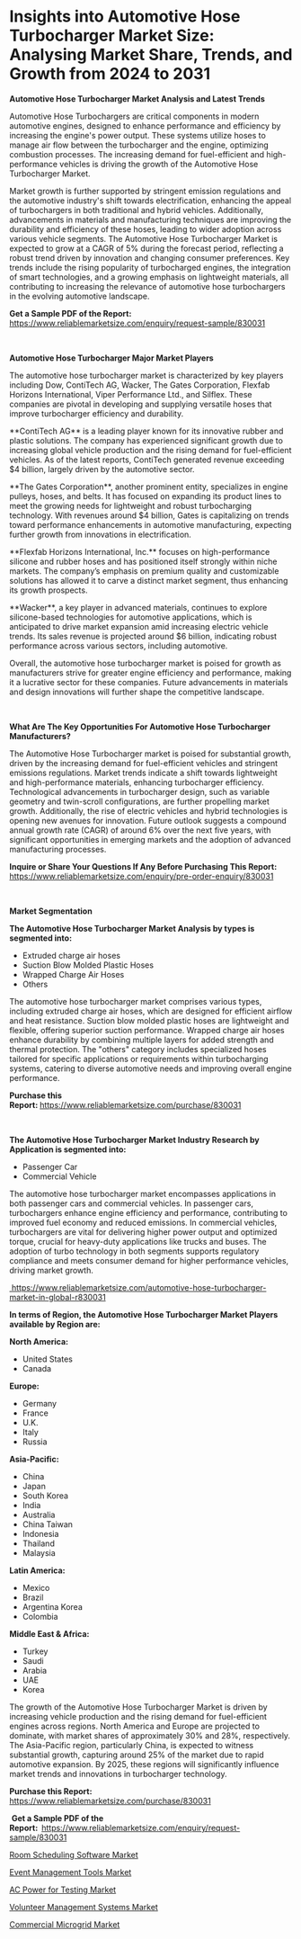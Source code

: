 <p><h1>Insights into Automotive Hose Turbocharger Market Size: Analysing Market Share, Trends, and Growth from 2024 to 2031</h1></p><p><strong>Automotive Hose Turbocharger Market Analysis and Latest Trends</strong></p>
<p><p>Automotive Hose Turbochargers are critical components in modern automotive engines, designed to enhance performance and efficiency by increasing the engine's power output. These systems utilize hoses to manage air flow between the turbocharger and the engine, optimizing combustion processes. The increasing demand for fuel-efficient and high-performance vehicles is driving the growth of the Automotive Hose Turbocharger Market. </p><p>Market growth is further supported by stringent emission regulations and the automotive industry's shift towards electrification, enhancing the appeal of turbochargers in both traditional and hybrid vehicles. Additionally, advancements in materials and manufacturing techniques are improving the durability and efficiency of these hoses, leading to wider adoption across various vehicle segments. The Automotive Hose Turbocharger Market is expected to grow at a CAGR of 5% during the forecast period, reflecting a robust trend driven by innovation and changing consumer preferences. Key trends include the rising popularity of turbocharged engines, the integration of smart technologies, and a growing emphasis on lightweight materials, all contributing to increasing the relevance of automotive hose turbochargers in the evolving automotive landscape.</p></p>
<p><strong>Get a Sample PDF of the Report:&nbsp;</strong> <a href="https://www.reliablemarketsize.com/enquiry/request-sample/830031?utm_campaign=1293&utm_medium=2&utm_source=Github&utm_content=ia&utm_term=08102024&utm_id=automotive-hose-turbocharger">https://www.reliablemarketsize.com/enquiry/request-sample/830031</a></p>
<p>&nbsp;</p>
<p><strong>Automotive Hose Turbocharger Major Market Players</strong></p>
<p><p>The automotive hose turbocharger market is characterized by key players including Dow, ContiTech AG, Wacker, The Gates Corporation, Flexfab Horizons International, Viper Performance Ltd., and Silflex. These companies are pivotal in developing and supplying versatile hoses that improve turbocharger efficiency and durability.</p><p>**ContiTech AG** is a leading player known for its innovative rubber and plastic solutions. The company has experienced significant growth due to increasing global vehicle production and the rising demand for fuel-efficient vehicles. As of the latest reports, ContiTech generated revenue exceeding $4 billion, largely driven by the automotive sector.</p><p>**The Gates Corporation**, another prominent entity, specializes in engine pulleys, hoses, and belts. It has focused on expanding its product lines to meet the growing needs for lightweight and robust turbocharging technology. With revenues around $4 billion, Gates is capitalizing on trends toward performance enhancements in automotive manufacturing, expecting further growth from innovations in electrification.</p><p>**Flexfab Horizons International, Inc.** focuses on high-performance silicone and rubber hoses and has positioned itself strongly within niche markets. The company’s emphasis on premium quality and customizable solutions has allowed it to carve a distinct market segment, thus enhancing its growth prospects.</p><p>**Wacker**, a key player in advanced materials, continues to explore silicone-based technologies for automotive applications, which is anticipated to drive market expansion amid increasing electric vehicle trends. Its sales revenue is projected around $6 billion, indicating robust performance across various sectors, including automotive.</p><p>Overall, the automotive hose turbocharger market is poised for growth as manufacturers strive for greater engine efficiency and performance, making it a lucrative sector for these companies. Future advancements in materials and design innovations will further shape the competitive landscape.</p></p>
<p>&nbsp;</p>
<p><strong>What Are The Key Opportunities For Automotive Hose Turbocharger Manufacturers?</strong></p>
<p><p>The Automotive Hose Turbocharger market is poised for substantial growth, driven by the increasing demand for fuel-efficient vehicles and stringent emissions regulations. Market trends indicate a shift towards lightweight and high-performance materials, enhancing turbocharger efficiency. Technological advancements in turbocharger design, such as variable geometry and twin-scroll configurations, are further propelling market growth. Additionally, the rise of electric vehicles and hybrid technologies is opening new avenues for innovation. Future outlook suggests a compound annual growth rate (CAGR) of around 6% over the next five years, with significant opportunities in emerging markets and the adoption of advanced manufacturing processes.</p></p>
<p><strong>Inquire or Share Your Questions If Any Before Purchasing This Report:</strong> <a href="https://www.reliablemarketsize.com/enquiry/pre-order-enquiry/830031?utm_campaign=1293&utm_medium=2&utm_source=Github&utm_content=ia&utm_term=08102024&utm_id=automotive-hose-turbocharger">https://www.reliablemarketsize.com/enquiry/pre-order-enquiry/830031</a></p>
<p>&nbsp;</p>
<p><strong>Market Segmentation</strong></p>
<p><strong>The Automotive Hose Turbocharger Market Analysis by types is segmented into:</strong></p>
<p><ul><li>Extruded charge air hoses</li><li>Suction Blow Molded Plastic Hoses</li><li>Wrapped Charge Air Hoses</li><li>Others</li></ul></p>
<p><p>The automotive hose turbocharger market comprises various types, including extruded charge air hoses, which are designed for efficient airflow and heat resistance. Suction blow molded plastic hoses are lightweight and flexible, offering superior suction performance. Wrapped charge air hoses enhance durability by combining multiple layers for added strength and thermal protection. The "others" category includes specialized hoses tailored for specific applications or requirements within turbocharging systems, catering to diverse automotive needs and improving overall engine performance.</p></p>
<p><strong>Purchase this Report:&nbsp;</strong><a href="https://www.reliablemarketsize.com/purchase/830031?utm_campaign=1293&utm_medium=2&utm_source=Github&utm_content=ia&utm_term=08102024&utm_id=automotive-hose-turbocharger">https://www.reliablemarketsize.com/purchase/830031</a></p>
<p>&nbsp;</p>
<p><strong>The Automotive Hose Turbocharger Market Industry Research by Application is segmented into:</strong></p>
<p><ul><li>Passenger Car</li><li>Commercial Vehicle</li></ul></p>
<p><p>The automotive hose turbocharger market encompasses applications in both passenger cars and commercial vehicles. In passenger cars, turbochargers enhance engine efficiency and performance, contributing to improved fuel economy and reduced emissions. In commercial vehicles, turbochargers are vital for delivering higher power output and optimized torque, crucial for heavy-duty applications like trucks and buses. The adoption of turbo technology in both segments supports regulatory compliance and meets consumer demand for higher performance vehicles, driving market growth.</p></p>
<p><a href="https://www.reliablemarketsize.com/automotive-hose-turbocharger-market-in-global-r830031?utm_campaign=1293&utm_medium=2&utm_source=Github&utm_content=ia&utm_term=08102024&utm_id=automotive-hose-turbocharger">&nbsp;https://www.reliablemarketsize.com/automotive-hose-turbocharger-market-in-global-r830031</a></p>
<p><strong>In terms of Region, the Automotive Hose Turbocharger Market Players available by Region are:</strong></p>
<p>
    <p> <strong> North America: </strong>
        <ul>
            <li>United States</li>
            <li>Canada</li>
        </ul>
        </p> 
    <p> <strong> Europe: </strong>
        <ul>
            <li>Germany</li>
            <li>France</li>
            <li>U.K.</li>
            <li>Italy</li>
            <li>Russia</li>
        </ul>
        </p> 
    <p> <strong> Asia-Pacific: </strong>
        <ul>
            <li>China</li>
            <li>Japan</li>
            <li>South Korea</li>
            <li>India</li>
            <li>Australia</li>
            <li>China Taiwan</li>
            <li>Indonesia</li>
            <li>Thailand</li>
            <li>Malaysia</li>
        </ul>
        </p> 
    <p> <strong> Latin America: </strong>
        <ul>
            <li>Mexico</li>
            <li>Brazil</li>
            <li>Argentina Korea</li>
            <li>Colombia</li>
        </ul>
        </p> 
    <p> <strong> Middle East & Africa: </strong>
        <ul>
            <li>Turkey</li>
            <li>Saudi</li>
            <li>Arabia</li>
            <li>UAE</li>
            <li>Korea</li>
        </ul>
    </p>
    </p>
<p><p>The growth of the Automotive Hose Turbocharger Market is driven by increasing vehicle production and the rising demand for fuel-efficient engines across regions. North America and Europe are projected to dominate, with market shares of approximately 30% and 28%, respectively. The Asia-Pacific region, particularly China, is expected to witness substantial growth, capturing around 25% of the market due to rapid automotive expansion. By 2025, these regions will significantly influence market trends and innovations in turbocharger technology.</p></p>
<p><strong>Purchase this Report: </strong><a href="https://www.reliablemarketsize.com/purchase/830031?utm_campaign=1293&utm_medium=2&utm_source=Github&utm_content=ia&utm_term=08102024&utm_id=automotive-hose-turbocharger">https://www.reliablemarketsize.com/purchase/830031</a></p>
<p>&nbsp;<strong>Get a Sample PDF of the Report:&nbsp;&nbsp;</strong><a href="https://www.reliablemarketsize.com/enquiry/request-sample/830031?utm_campaign=1293&utm_medium=2&utm_source=Github&utm_content=ia&utm_term=08102024&utm_id=automotive-hose-turbocharger">https://www.reliablemarketsize.com/enquiry/request-sample/830031</a></p>
<p><strong></strong></p>
<p><p><a href="https://www.linkedin.com/pulse/emerging-technologies-reshaping-room-scheduling-software-huenf?utm_campaign=1293&utm_medium=2&utm_source=Github&utm_content=ia&utm_term=08102024&utm_id=automotive-hose-turbocharger">Room Scheduling Software Market</a></p><p><a href="https://www.linkedin.com/pulse/global-event-management-tools-market-trends-forecasts-strategic-lvw1f?utm_campaign=1293&utm_medium=2&utm_source=Github&utm_content=ia&utm_term=08102024&utm_id=automotive-hose-turbocharger">Event Management Tools Market</a></p><p><a href="https://issuu.com/reportprime-2/docs/ac-power-for-testing-market-size-20_4d6dcd0858e99b?utm_campaign=1293&utm_medium=2&utm_source=Github&utm_content=ia&utm_term=08102024&utm_id=automotive-hose-turbocharger">AC Power for Testing Market</a></p><p><a href="https://www.linkedin.com/pulse/global-volunteer-management-systems-industry-analysis-report-bfwlf?utm_campaign=1293&utm_medium=2&utm_source=Github&utm_content=ia&utm_term=08102024&utm_id=automotive-hose-turbocharger">Volunteer Management Systems Market</a></p><p><a href="https://issuu.com/reportprime-2/docs/commercial-microgrid-market-size-20_fe899b83588d13?utm_campaign=1293&utm_medium=2&utm_source=Github&utm_content=ia&utm_term=08102024&utm_id=automotive-hose-turbocharger">Commercial Microgrid Market</a></p></p>